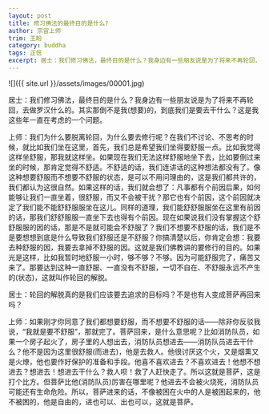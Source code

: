 ```yaml
---
layout: post
title: 修习佛法的最终目的是什么?
author: 宗宙上师
trim: 王盼
category: buddha
tags: 正信
excerpt: 居士：我们修习佛法，最终目的是什么？我身边有一些朋友说是为了将来不再轮回，去做罗汉什么的。其实那倒不是我(想要)的，到底我们是要去干什么？这是我这些年一直在考虑的一个问题。
---
```


![]({{ site.url }}/assets/images/00001.jpg)

居士：我们修习佛法，最终目的是什么？我身边有一些朋友说是为了将来不再轮回，去做罗汉什么的。其实那倒不是我(想要)的，到底我们是要去干什么？这是我这些年一直在考虑的一个问题。

上师：我们为什么要脱离轮回，为什么要去修行呢？在我们不讨论、不思考的时候，就比如我们坐在这里，首先，我们总是希望我们坐得要舒服一点。比如我觉得这样坐舒服，那我就这样坐。如果现在我们无法这样舒服地坐下去，比如要倒过来坐的时候，那肯定觉得不舒适。不舒适的话，我们连讲话的这种想法都没有了。像这种想要舒服而不想要不舒服的状态，是可以不用问理由的，这是我们都共许的，我们都认为这很自然。如果这样的话，我们就会想了：凡事都有个前因后果，如何能够让我们一直坐着，很舒服，而又不会被干扰？那它也有个前因，这个前因就决定了我们能不能舒舒服服坐在这儿。同样的道理，我们能舒舒服服坐在这里有前因的话，那我们舒舒服服一直坐下去也得有个前因。现在如果说我们没有掌握这个舒舒服服的因的话，那是不是就可能会不舒服了？我们不想要不舒服的话，我们是不是要想想到底是什么导致我们舒服还是不舒服？你搞清楚以后，你肯定会想：我要去种舒服的因，我要去拿掉不舒服的因。这就是我们佛教讲的要修行的目的。如果光是这样，比如我暂时地舒服一小时，够不够？不够。因为可能舒服完了，痛苦又来了。那要达到这种一直舒服、一直没有不舒服，一切不自在、不舒服永远不产生的(状态)，这就叫作轮回的解脱。

居士：轮回的解脱真的是我们应该要去追求的目标吗？不是也有人变成菩萨再回来吗？

上师：如果刚才你同意了我们都想要舒服，而不想要不舒服的话——除非你反驳我说，“我就是要不舒服”，那就完了。菩萨回来，是什么意思呢？比如消防队员，如果一个房子起火了，房子里的人想出去，消防队员想进去——消防队员进去干什么？他不是因为这里很舒服(而进去)，他是去救人。他很讨厌这个火，又是烟熏又是火燎，他也要作好保护的准备和手段。他喜不喜欢进去？不喜欢进去！他想不想进去？想进去！想进去干什么？救人呗！救了人赶快走了。所以这就是菩萨，这是打个比方。但菩萨比他(消防队员)厉害在哪里呢？他进去不会被火烧死，消防队员可能还有生命危险。所以，菩萨进来的话，不像被困在火中的人是被困起来的，他不被困的，他是自由的，进也可以、出也可以，这就是菩萨。
